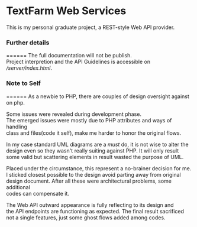 TextFarm Web Services
=====================

This is my personal graduate project, a REST-style Web API provider.


### Further details
======
The full documentation will not be publish.  
Project interpretion and the API Guidelines is accessible on */server/index.html*.


### Note to Self
======
As a newbie to PHP, there are couples of design oversight against on php.

Some issues were revealed during development phase.  
The emerged issues were mostly due to PHP attributes and ways of handling  
class and files(code it self), make me harder to honor the original flows.

In my case standard UML diagrams are a *must* do, it is not wise to alter the  
design even so they wasn't really suiting against PHP. It will only result  
some valid but scattering elements in result wasted the purpose of UML.

Placed under the circumstance, this represent a no-brainer decision for me.  
I sticked closest possible to the design avoid parting away from original  
design document. After all these were architectural problems, some additional  
codes can compensate it.

The Web API outward appearance is fully reflecting to its design and  
the API endpoints are functioning as expected. The final result sacrificed  
not a single features, just some ghost flows added among codes.